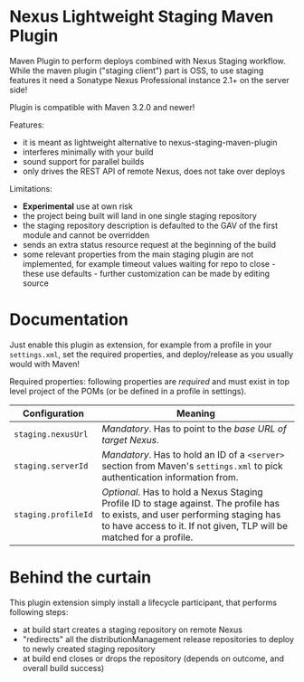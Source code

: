 <!--

    Sonatype Nexus (TM) Open Source Version
    Copyright (c) 2007-2013 Sonatype, Inc.
    All rights reserved. Includes the third-party code listed at http://links.sonatype.com/products/nexus/oss/attributions.

    This program and the accompanying materials are made available under the terms of the Eclipse Public License Version 1.0,
    which accompanies this distribution and is available at http://www.eclipse.org/legal/epl-v10.html.

    Sonatype Nexus (TM) Professional Version is available from Sonatype, Inc. "Sonatype" and "Sonatype Nexus" are trademarks
    of Sonatype, Inc. Apache Maven is a trademark of the Apache Software Foundation. M2eclipse is a trademark of the
    Eclipse Foundation. All other trademarks are the property of their respective owners.

-->
# Nexus Lightweight Staging Maven Plugin

Maven Plugin to perform deploys combined with Nexus Staging workflow. While the maven plugin ("staging client") part is OSS, to use staging features it need a Sonatype Nexus Professional instance 2.1+ on the server side!

Plugin is compatible with Maven 3.2.0 and newer!

Features:
 * it is meant as lightweight alternative to nexus-staging-maven-plugin
 * interferes minimally with your build
 * sound support for parallel builds
 * only drives the REST API of remote Nexus, does not take over deploys

Limitations:
 * **Experimental** use at own risk
 * the project being built will land in one single staging repository
 * the staging repository description is defaulted to the GAV of the first module and cannot be overridden
 * sends an extra status resource request at the beginning of the build
 * some relevant properties from the main staging plugin are not implemented, for example timeout values waiting for repo to close - these use defaults - further customization can be made by editing source
 

# Documentation

Just enable this plugin as extension, for example from a profile in your `settings.xml`, set the required properties, and deploy/release as you usually would with Maven!

Required properties: following properties are *required* and must exist in top level project of the POMs (or be defined in a profile in settings).

| Configuration | Meaning |
|---------------|---------|
| `staging.nexusUrl` | *Mandatory*. Has to point to the *base URL of target Nexus*. |
| `staging.serverId` | *Mandatory*. Has to hold an ID of a `<server>` section from Maven's `settings.xml` to pick authentication information from. |
| `staging.profileId` | *Optional*. Has to hold a Nexus Staging Profile ID to stage against. The profile has to exists, and user performing staging has to have access to it. If not given, TLP will be matched for a profile. |

# Behind the curtain

This plugin extension simply install a lifecycle participant, that performs following steps:
 * at build start creates a staging repository on remote Nexus
 * "redirects" all the distributionManagement release repositories to deploy to newly created staging repository
 * at build end closes or drops the repository (depends on outcome, and overall build success)
 
 
 
